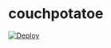 # couchpotatoe

[![Deploy](https://www.herokucdn.com/deploy/button.svg)](https://heroku.com/deploy)
